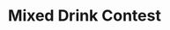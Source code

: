 ---
templateKey: cook-off
title: Mixed Drink Contest
image: /img/drink.jpg
prevYears:
  - year: 2019
    winners:
      firstPlace:
        winnersName: Bobby Stewart
        winnersPicture: /img/winners/2019-drink-1st.jpg
      secondPlace:
        winnersName: Katherine Havanna
        winnersPicture: /img/winners/2019-drink-2nd.jpg
      thirdPlace:
        winnersName: The Deplorables
        winnersPicture: /img/winners/2019-drink-3rd.jpg
  - year: 2018
    winners:
      firstPlace:
        winnersName: The Deplorables
        winnersPicture: /img/winners/2018-drink-1st.jpg
      secondPlace:
        winnersName: The Deplorables
        winnersPicture: /img/winners/2018-drink-2nd.jpg
      thirdPlace:
        winnersName: Cooking With Credit
        winnersPicture: /img/winners/2018-drink-3rd.jpg
  - year: 2017
    winners:
      firstPlace:
        winnersPicture: /img/winners/2017-drink-1st.jpg
      secondPlace:
        winnersPicture: /img/2017-drink-2nd-3rd.jpg
      thirdPlace:
        winnersPicture: /img/2017-drink-2nd-3rd.jpg
---